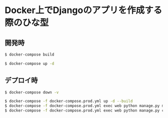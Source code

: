 # Docker上でDjangoのアプリを作成する際のひな型

## 開発時

```bash
$ docker-compose build
```

```bash
$ docker-compose up -d
```

## デプロイ時

```bash
$ docker-compose down -v

$ docker-compose -f docker-compose.prod.yml up -d --build
$ docker-compose -f docker-compose.prod.yml exec web python manage.py migrate --noinput
$ docker-compose -f docker-compose.prod.yml exec web python manage.py collectstatic --noinput
```